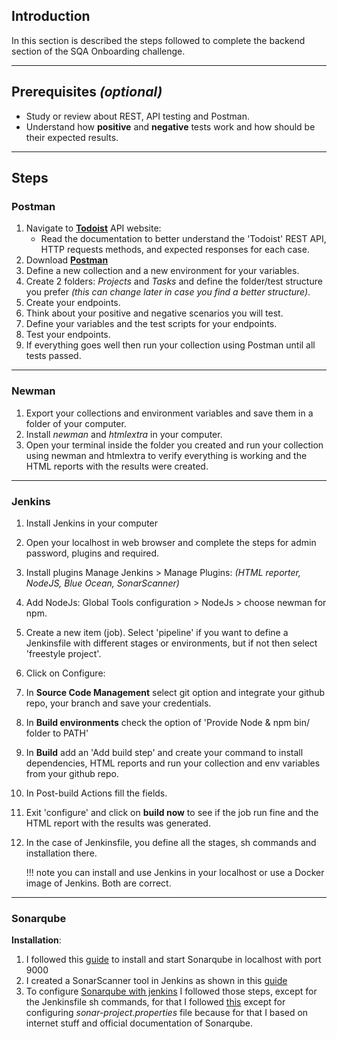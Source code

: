 ## **Introduction**

In this section is described the steps followed to complete the backend section of the SQA Onboarding challenge.
___
## **Prerequisites** *(optional)*
* Study or review about REST, API testing and Postman.
* Understand how **positive** and **negative** tests work and how should be their expected results.
___
## **Steps**

### **Postman**

1. Navigate to [**Todoist**](https://developer.todoist.com/rest/v1/#overview) API website:
   * Read the documentation to better understand the 'Todoist' REST API, HTTP requests methods, and expected responses for each case.
2. Download [**Postman**](https://www.postman.com/downloads)
3. Define a new collection and a new environment for your variables.
4. Create 2 folders: *Projects* and *Tasks* and define the folder/test structure you prefer *(this can change later in case you find a better structure)*.
5. Create your endpoints.
6. Think about your positive and negative scenarios you will test.
7. Define your variables and the test scripts for your endpoints.
8. Test your endpoints.
9. If everything goes well then run your collection using Postman until all tests passed. 
___
### **Newman**

1. Export your collections and environment variables and save them in a folder of your computer.
2. Install *newman* and *htmlextra* in your computer.
3. Open your terminal inside the folder you created and run your collection using newman and htmlextra to verify everything is working and the HTML reports with the results were created.
___
### **Jenkins**

1. Install Jenkins in your computer
2. Open your localhost in web browser and complete the steps for admin password, plugins and required.
3. Install plugins Manage Jenkins > Manage Plugins: *(HTML reporter, NodeJS, Blue Ocean, SonarScanner)*
4. Add NodeJs: Global Tools configuration > NodeJs > choose newman for npm.
5. Create a new item (job). Select 'pipeline' if you want to define a Jenkinsfile with different stages or environments, but if not then select 'freestyle project'.
6. Click on Configure:
7. In **Source Code Management** select git option and integrate your github repo, your branch and save your credentials.
8. In **Build environments** check the option of 'Provide Node & npm bin/ folder to PATH'
9. In **Build** add an 'Add build step' and create your command to install dependencies, HTML reports and run your collection and env variables from your github repo.
10. In Post-build Actions fill the fields. 
11. Exit 'configure' and click on **build now** to see if the job run fine and the HTML report with the results was generated.
12. In the case of Jenkinsfile, you define all the stages, sh commands and installation there.


    !!! note
        you can install and use Jenkins in your localhost or use a Docker image of Jenkins. Both are correct.
___

### **Sonarqube**

**Installation**:

1. I followed this [guide](https://medium.com/@lazyprogram/setup-sonarqube-on-mac-osx-c16a161d07d5)  to install and start Sonarqube in localhost with port 9000
2. I created a SonarScanner tool in Jenkins as shown in this [guide](https://igorski.co/sonarqube-scans-using-jenkins-declarative-pipelines/)
3. To configure [Sonarqube with jenkins](https://tomgregory.com/sonarqube-quality-gates-in-jenkins-build-pipeline/) I followed those steps, except for the Jenkinsfile sh commands, for that I followed [this](https://igorski.co/sonarqube-scans-using-jenkins-declarative-pipelines/) except for configuring *sonar-project.properties* file because for that I based on internet stuff and official documentation of Sonarqube.